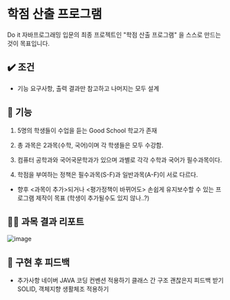# 학점 산출 프로그램

Do it 자바프로그래밍 입문의 최종 프로젝트인 "학점 산출 프로그램" 을 스스로 만드는 것이 목표입니다.



## ✔️ 조건
- 기능 요구사항, 출력 결과만 참고하고 나머지는 모두 설계

## 🚀 기능
1. 5명의 학생들이 수업을 듣는 Good School 학교가 존재

2. 총 과목은 2과목(수학, 국어)이며 각 학생들은 모두 수강함.

3. 컴퓨터 공학과와 국어국문학과가 있으며 과별로 각각 수학과 국어가 필수과목이다.

4. 학점을 부여하는 정책은 필수과목(S-F)과 일반과목(A-F)이 서로 다르다.

* 향후 <과목이 추가>되거나 <평가정책이 바뀌어도> 손쉽게 유지보수할 수 있는 프로그램 제작이 목표 (학생이 추가될수도 있지 않나..?)

 
## ✍🏻 과목 결과 리포트
![image](https://user-images.githubusercontent.com/65710954/196610522-b23d61ab-0912-401b-a852-507576e03fd6.png)


## 📝 구현 후 피드백
- 추가사항
네이버 JAVA 코딩 컨벤션 적용하기
클래스 간 구조 괜찮은지 피드백 받기
SOLID, 객체지향 생활체조 적용하기

